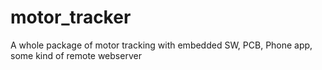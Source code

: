 # motor_tracker
A whole package of motor tracking with embedded SW, PCB, Phone app, some kind of remote webserver
